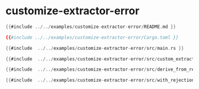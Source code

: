 # customize-extractor-error

```rust
{{#include ../../examples/customize-extractor-error/README.md }}
```

```toml
{{#include ../../examples/customize-extractor-error/Cargo.toml }}
```

```rust
{{#include  ../../examples/customize-extractor-error/src/main.rs }}
```
```rust
{{#include  ../../examples/customize-extractor-error/src/custom_extractor.rs }}
```
```rust
{{#include  ../../examples/customize-extractor-error/src/derive_from_request.rs }}
```
```rust
{{#include  ../../examples/customize-extractor-error/src/with_rejection.rs }}
```


